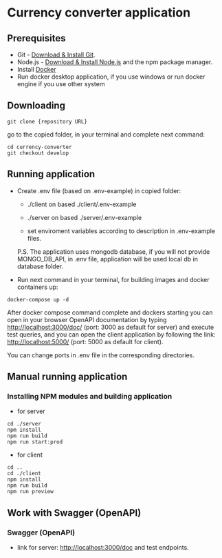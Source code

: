 # Currency converter application

## Prerequisites

- Git - [Download & Install Git](https://git-scm.com/downloads).
- Node.js - [Download & Install Node.js](https://nodejs.org/en/download/) and the npm package manager.
- Install [Docker](https://docs.docker.com/engine/install/)
- Run docker desktop application, if you use windows or run docker engine if you use other system

## Downloading

```
git clone {repository URL}
```

go to the copied folder, in your terminal and complete next command:

```
cd currency-converter
git checkout develop
```

## Running application

- Create .env file (based on .env-example) in copied folder:

  - ./client on based ./client/.env-example
  - ./server on based ./server/.env-example

  - set enviroment variables according to description in .env-example files.

  P.S. The application uses mongodb database, if you will not provide MONGO_DB_API, in .env file, application will be used local db in database folder.

- Run next command in your terminal, for building images and docker containers up:

```
docker-compose up -d
```

After docker compose command complete and dockers starting you can open in your browser OpenAPI documentation by typing <http://localhost:3000/doc/> (port: 3000 as default for server) and execute test queries, and you can open the client application by following the link: <http://localhost:5000/> (port: 5000 as default for client).

You can change ports in .env file in the corresponding directories.

## Manual running application

### Installing NPM modules and building application

- for server

```
cd ./server
npm install
npm run build
npm run start:prod

```

- for client

```
cd ..
cd ./client
npm install
npm run build
npm run preview
```

## Work with Swagger (OpenAPI)

### Swagger (OpenAPI)

- link for server: [http://localhost:3000/doc](http://localhost:3000/doc) and test endpoints.
